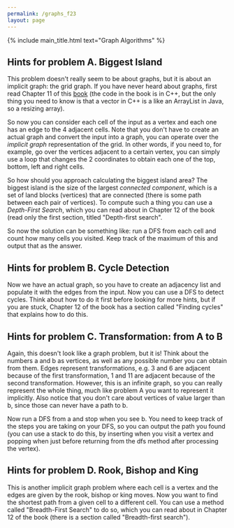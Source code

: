 ```yaml
---
permalink: /graphs_f23
layout: page
---
```


{% include main_title.html text="Graph Algorithms" %}

## Hints for problem A. Biggest Island

This problem doesn't really seem to be about graphs, but it is about
an implicit graph: the grid graph. If you have never heard about
graphs, first read Chapter 11 of this
[book](https://cses.fi/book/book.pdf) (the code in the book is in C++,
but the only thing you need to know is that a vector in C++ is a like
an ArrayList in Java, so a resizing array).

So now you can consider each cell of the input as a vertex and each
one has an edge to the 4 adjacent cells. Note that you don't have to
create an actual graph and convert the input into a graph, you can
operate over the *implicit graph* representation of the grid. In other
words, if you need to, for example, go over the vertices adjacent to a
certain vertex, you can simply use a loop that changes the 2
coordinates to obtain each one of the top, bottom, left and right
cells.

So how should you approach calculating the biggest island area? The
biggest island is the size of the largest *connected component*, which
is a set of land blocks (vertices) that are connected (there is some
path between each pair of vertices). To compute such a thing you can
use a *Depth-First Search*, which you can read about in Chapter 12 of
the book (read only the first section, titled "Depth-first search".

So now the solution can be something like: run a DFS from each cell
and count how many cells you visited. Keep track of the maximum of
this and output that as the answer.

## Hints for problem B. Cycle Detection

Now we have an actual graph, so you have to create an adjacency list
and populate it with the edges from the input. Now you can use a DFS
to detect cycles. Think about how to do it first before looking for
more hints, but if you are stuck, Chapter 12 of the book has a section
called "Finding cycles" that explains how to do this.


## Hints for problem C. Transformation: from A to B

Again, this doesn't look like a graph problem, but it is! Think about
the numbers a and b as vertices, as well as any possible number you
can obtain from them. Edges represent transformations, e.g. 3 and 6
are adjacent because of the first transformation, 1 and 11 are
adjacent because of the second transformation. However, this is an
infinite graph, so you can really represent the whole thing, much like
problem A you want to represent it implicitly. Also notice that you
don't care about vertices of value larger than b, since those can
never have a path to b.

Now run a DFS from a and stop when you see b. You need to keep track
of the steps you are taking on your DFS, so you can output the path
you found (you can use a stack to do this, by inserting when you visit
a vertex and popping when just before returning from the dfs method
after processing the vertex).


## Hints for problem D. Rook, Bishop and King

This is another implicit graph problem where each cell is a vertex and
the edges are given by the rook, bishop or king moves. Now you want to
find the shortest path from a given cell to a different cell. You can
use a method called "Breadth-First Search" to do so, which you can
read about in Chapter 12 of the book (there is a section called
"Breadth-first search").
